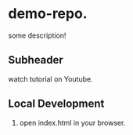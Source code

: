 # demo-repo.
some description!
## Subheader
watch tutorial on Youtube.

## Local Development
1. open index.html in your browser.